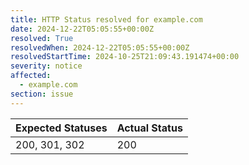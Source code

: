```yaml
---
title: HTTP Status resolved for example.com
date: 2024-12-22T05:05:55+00:00Z
resolved: True
resolvedWhen: 2024-12-22T05:05:55+00:00Z
resolvedStartTime: 2024-10-25T21:09:43.191474+00:00
severity: notice
affected:
  - example.com
section: issue
---
```


| Expected Statuses | Actual Status  |
|-------------------|----------------|
| 200, 301, 302 | 200 |
